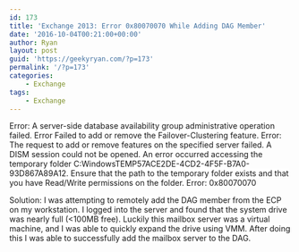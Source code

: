 ```yaml
---
id: 173
title: 'Exchange 2013: Error 0x80070070 While Adding DAG Member'
date: '2016-10-04T00:21:00+00:00'
author: Ryan
layout: post
guid: 'https://geekyryan.com/?p=173'
permalink: '/?p=173'
categories:
    - Exchange
tags:
    - Exchange
---
```


<span style="background-color: white;"></span>

<span style="background-color: white; font-family: inherit;">Error: <span style="background-attachment: initial; background-clip: initial; background-image: initial; background-origin: initial; background-position: initial; background-repeat: initial; background-size: initial;">A server-side database availability group administrative operation failed. Error Failed to add or remove the Failover-Clustering feature. Error: The request to add or remove features on the specified server failed. A DISM session could not be opened. An error occurred accessing the temporary folder C:WindowsTEMP57ACE2DE-4CD2-4F5F-B7A0-93D867A89A12. Ensure that the path to the temporary folder exists and that you have Read/Write permissions on the folder. Error: 0x80070070</span><span class="apple-converted-space"><span style="background-attachment: initial; background-clip: initial; background-image: initial; background-origin: initial; background-position: initial; background-repeat: initial; background-size: initial;"></span></span></span>

<span style="background-color: white;"></span>

<span class="apple-converted-space"></span>

<span class="apple-converted-space"><span style="background-color: white; font-family: inherit;">Solution: I was attempting to remotely add the DAG member from the ECP on my workstation. I logged into the server and found that the system drive was nearly full (&lt;100MB free). Luckily this mailbox server was a virtual machine, and I was able to quickly expand the drive using VMM. After doing this I was able to successfully add the mailbox server to the DAG. </span></span>